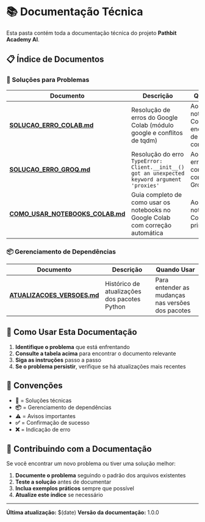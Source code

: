 # 📚 Documentação Técnica

Esta pasta contém toda a documentação técnica do projeto **Pathbit Academy AI**.

## 📋 Índice de Documentos

### 🔧 Soluções para Problemas

| Documento                                            | Descrição                                                                                     | Quando Usar                                                         |
| ---------------------------------------------------- | --------------------------------------------------------------------------------------------- | ------------------------------------------------------------------- |
| **[SOLUCAO_ERRO_COLAB.md](./SOLUCAO_ERRO_COLAB.md)** | Resolução de erros do Google Colab (módulo google e conflitos de tqdm)                        | Ao executar notebooks no Colab e encontrar erros de compatibilidade |
| **[SOLUCAO_ERRO_GROQ.md](./SOLUCAO_ERRO_GROQ.md)**   | Resolução do erro `TypeError: Client.__init__() got an unexpected keyword argument 'proxies'` | Ao encontrar erro de compatibilidade com a API do Groq              |
| **[COMO_USAR_NOTEBOOKS_COLAB.md](./COMO_USAR_NOTEBOOKS_COLAB.md)** | Guia completo de como usar os notebooks no Google Colab com correção automática | Ao executar notebooks no Colab pela primeira vez |

### 📦 Gerenciamento de Dependências

| Documento                                                | Descrição                                    | Quando Usar                                       |
| -------------------------------------------------------- | -------------------------------------------- | ------------------------------------------------- |
| **[ATUALIZACOES_VERSOES.md](./ATUALIZACOES_VERSOES.md)** | Histórico de atualizações dos pacotes Python | Para entender as mudanças nas versões dos pacotes |

## 🚀 Como Usar Esta Documentação

1. **Identifique o problema** que está enfrentando
2. **Consulte a tabela acima** para encontrar o documento relevante
3. **Siga as instruções** passo a passo
4. **Se o problema persistir**, verifique se há atualizações mais recentes

## 📝 Convenções

- **🔧** = Soluções técnicas
- **📦** = Gerenciamento de dependências
- **⚠️** = Avisos importantes
- **✅** = Confirmação de sucesso
- **❌** = Indicação de erro

## 🤝 Contribuindo com a Documentação

Se você encontrar um novo problema ou tiver uma solução melhor:

1. **Documente o problema** seguindo o padrão dos arquivos existentes
2. **Teste a solução** antes de documentar
3. **Inclua exemplos práticos** sempre que possível
4. **Atualize este índice** se necessário

---

**Última atualização:** $(date)
**Versão da documentação:** 1.0.0

